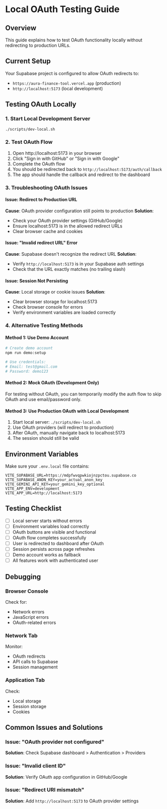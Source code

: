 # Local OAuth Testing Guide

## Overview

This guide explains how to test OAuth functionality locally without redirecting to production URLs.

## Current Setup

Your Supabase project is configured to allow OAuth redirects to:
- `https://aura-finance-tool.vercel.app` (production)
- `http://localhost:5173` (local development)

## Testing OAuth Locally

### 1. Start Local Development Server

```bash
./scripts/dev-local.sh
```

### 2. Test OAuth Flow

1. Open http://localhost:5173 in your browser
2. Click "Sign in with GitHub" or "Sign in with Google"
3. Complete the OAuth flow
4. You should be redirected back to `http://localhost:5173/auth/callback`
5. The app should handle the callback and redirect to the dashboard

### 3. Troubleshooting OAuth Issues

#### Issue: Redirect to Production URL
**Cause**: OAuth provider configuration still points to production
**Solution**: 
- Check your OAuth provider settings (GitHub/Google)
- Ensure localhost:5173 is in the allowed redirect URLs
- Clear browser cache and cookies

#### Issue: "Invalid redirect URL" Error
**Cause**: Supabase doesn't recognize the redirect URL
**Solution**:
- Verify `http://localhost:5173` is in your Supabase auth settings
- Check that the URL exactly matches (no trailing slash)

#### Issue: Session Not Persisting
**Cause**: Local storage or cookie issues
**Solution**:
- Clear browser storage for localhost:5173
- Check browser console for errors
- Verify environment variables are loaded correctly

### 4. Alternative Testing Methods

#### Method 1: Use Demo Account
```bash
# Create demo account
npm run demo:setup

# Use credentials:
# Email: test@gmail.com
# Password: demo123
```

#### Method 2: Mock OAuth (Development Only)
For testing without OAuth, you can temporarily modify the auth flow to skip OAuth and use email/password only.

#### Method 3: Use Production OAuth with Local Development
1. Start local server: `./scripts/dev-local.sh`
2. Use OAuth providers (will redirect to production)
3. After OAuth, manually navigate back to localhost:5173
4. The session should still be valid

## Environment Variables

Make sure your `.env.local` file contains:

```env
VITE_SUPABASE_URL=https://mdpfwvqpwkiojnzpctou.supabase.co
VITE_SUPABASE_ANON_KEY=your_actual_anon_key
VITE_GEMINI_API_KEY=your_gemini_key_optional
VITE_APP_ENV=development
VITE_APP_URL=http://localhost:5173
```

## Testing Checklist

- [ ] Local server starts without errors
- [ ] Environment variables load correctly
- [ ] OAuth buttons are visible and functional
- [ ] OAuth flow completes successfully
- [ ] User is redirected to dashboard after OAuth
- [ ] Session persists across page refreshes
- [ ] Demo account works as fallback
- [ ] All features work with authenticated user

## Debugging

### Browser Console
Check for:
- Network errors
- JavaScript errors
- OAuth-related errors

### Network Tab
Monitor:
- OAuth redirects
- API calls to Supabase
- Session management

### Application Tab
Check:
- Local storage
- Session storage
- Cookies

## Common Issues and Solutions

### Issue: "OAuth provider not configured"
**Solution**: Check Supabase dashboard > Authentication > Providers

### Issue: "Invalid client ID"
**Solution**: Verify OAuth app configuration in GitHub/Google

### Issue: "Redirect URI mismatch"
**Solution**: Add `http://localhost:5173` to OAuth provider settings
